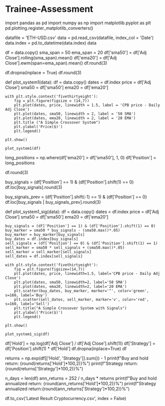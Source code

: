 # Trainee-Assessment

import pandas as pd
import numpy as np
import matplotlib.pyplot as plt
pd.plotting.register_matplotlib_converters()

datafile = 'ETH-USD.csv'
data = pd.read_csv(datafile, index_col = 'Date')
data.index = pd.to_datetime(data.index)
data

df = data.copy()
sma_span = 50
ema_span = 20
df['sma50'] = df['Adj Close'].rolling(sma_span).mean()
df['ema20'] = df['Adj Close'].ewm(span=ema_span).mean()
df.round(3)

df.dropna(inplace = True)
df.round(3)

def plot_system1(data):
    df = data.copy()
    dates = df.index
    price = df['Adj Close']
    sma50 = df['sma50']
    ema20 = df['ema20']
    
    with plt.style.context('fivethirtyeight'):
        fig = plt.figure(figsize = (14,7))
        plt.plot(dates, price, linewidth = 1.5, label = 'CPB price - Daily Adj Close')
        plt.plot(dates, sma50, linewidth = 2, label = '50 SMA')
        plt.plot(dates, ema20, linewidth = 2, label = '20 EMA')
        plt.title ("A Simple Crossover System")
        plt.ylabel('Price($)')
        plt.legend()
        
    plt.show()
    
    plot_system1(df)
    
long_positions = np.where(df['ema20'] > df['sma50'], 1, 0)
df['Position'] = long_positions

df.round(3)

buy_signals = (df['Position'] == 1) & (df['Position'].shift(1) == 0)
df.loc[buy_signals].round(3)

buy_signals_prev = (df['Position'].shift(-1) == 1) & (df['Position'] == 0)
df.loc[buy_signals | buy_signals_prev].round(3)

def plot_system1_sig(data):
    df = data.copy()
    dates = df.index
    price = df['Adj Close']
    sma50 = df['sma50']
    ema20 = df['ema20']
    
    buy_signals = (df['Position'] == 1) & (df['Position'].shift(1) == 0)
    buy_marker = sma50 * buy_signals - (sma50.max()*.05)
    buy_marker = buy_marker[buy_signals]
    buy_dates = df.index[buy_signals]
    sell_signals = (df['Position'] == 0) & (df['Position'].shift(1) == 1)
    sell_marker = sma50 * sell_signals + (sma50.max()*.05)
    sell_marker = sell_marker[sell_signals]
    sell_dates = df.index[sell_signals]
    
    with plt.style.context('fivethirtyeight'):
        fig = plt.figure(figsize=(14,7))
        plt.plot(dates, price, linewidth=1.5, label='CPB price - Daily Adj Close')
        plt.plot(dates, sma50, linewidth=2, label='50 SMA')
        plt.plot(dates, ema20, linewidth=2, label='20 EMA')
        plt.scatter(buy_dates, buy_marker, marker='^', color='green', s=160, label='Buy')
        plt.scatter(sell_dates, sell_marker, marker='v', color='red', s=160, label='Sell')
        plt.title("A Simple Crossover System with Signals")
        plt.ylabel('Price($)')
        plt.legend()
    
    plt.show()
    
    plot_system1_sig(df)
    
df['Hold'] = np.log(df['Adj Close'] / df['Adj Close'].shift(1))
df['Strategy'] = df['Position'].shift(1) * df['Hold']
df.dropna(inplace=True)
df

returns = np.exp(df[['Hold', 'Strategy']].sum()) - 1
print(f"Buy and hold return: {round(returns['Hold']*100,2)}%")
print(f"Strategy return: {round(returns['Strategy']*100,2)}%")

n_days = len(df)
ann_returns = 252 / n_days * returns
print(f"Buy and hold annualized return: {round(ann_returns['Hold']*100,2)}%")
print(f"Strategy annualized return:{round(ann_returns['Strategy']*100,2)}%")

df.to_csv('Latest Result Cryptocurrency.csv', index = False)

